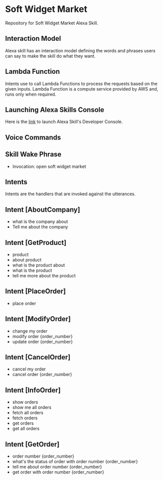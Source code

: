 # Soft Widget Market
Repository for Soft Widget Market Alexa Skill.

## Interaction Model
Alexa skill has an interaction model defining the words and phrases users can say to make the skill do what they want.

## Lambda Function
Intents use to call Lambda Functions to process the requests based on the given inputs.
Lambda Function is a compute service provided by AWS and, runs only when required.

## Launching Alexa Skills Console
Here is the [link](https://developer.amazon.com/alexa/console/ask/test/amzn1.ask.skill.79868a91-9176-4bbe-a2a6-2365f0ada6cd/development/en_US/) to launch Alexa Skill's Developer Console.

## Voice Commands
## Skill Wake Phrase
- Invocation: open soft widget market

## Intents
Intents are the handlers that are invoked against the utterances.

##	Intent [AboutCompany]
  -	what is the company about
  -	Tell me about the company

##	Intent [GetProduct]
  -	product
  -	about product
  -	what is the product about
  -	what is the product
  -	tell me more about the product

##	Intent [PlaceOrder]
  -	place order

##	Intent [ModifyOrder]
  -	change my order
  -	modify order {order_number}
  -	update order {order_number}
  
##	Intent [CancelOrder]
  -	cancel my order
  -	cancel order {order_number}

##	Intent [InfoOrder]
  -	show orders
  -	show me all orders
  -	fetch all orders
  -	fetch orders
  -	get orders
  -	get all orders

##	Intent [GetOrder]
  -	order number {order_number}
  -	what's the status of order with order number {order_number}
  -	tell me about order number {order_number}
  -	get order with order number {order_number}